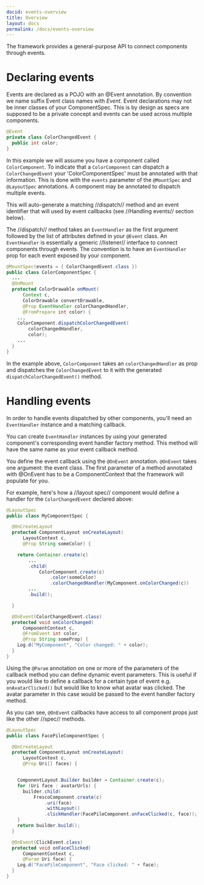 ```yaml
---
docid: events-overview 
title: Overview
layout: docs
permalink: /docs/events-overview
---
```


The framework provides a general-purpose API to connect components through events.

# Declaring events

Events are declared as a POJO with an @Event annotation. By convention we name suffix Event class names with *Event*. Event declarations may not be inner classes of your ComponentSpec. This is by design as specs are supposed to be a private concept and events can be used across multiple components.

```java
@Event
private class ColorChangedEvent {
  public int color;
}
```

In this example we will assume you have a component called `ColorComponent`. To indicate that a `ColorComponent` can dispatch a `ColorChangedEvent` your 'ColorComponentSpec' must be annotated with that information. This is done with the `events` parameter of the `@MountSpec` and `@LayoutSpec` annotations. A component may be annotated to dispatch multiple events.

This will auto-generate a matching //dispatch// method and an event identifier that will used by event callbacks (see //Handling events// section below).

The //dispatch// method takes an `EventHandler` as the first argument followed by the list of attributes defined in your `@Event` class. An `EventHandler` is essentially a generic //listener// interface to connect components through events. The convention is to have an `EventHandler` prop for each event exposed by your component. 

```java
@MountSpec(events = { ColorChangedEvent.class })
public class ColorComponentSpec {
  ...
  @OnMount
  protected ColorDrawable onMount(
      Context c,
      ColorDrawable convertDrawable,
      @Prop EventHandler colorChangedHandler,
      @FromPrepare int color) {
    ...
    ColorComponent.dispatchColorChangedEvent(
        colorChangedHandler,
        color);
    ...
  }
}
```

In the example above, `ColorComponent` takes an `colorChangedHandler` as prop and dispatches the `ColorChangedEvent` to it with the generated `dispatchColorChangedEvent()` method. 

# Handling events

In order to handle events dispatched by other components, you'll need an `EventHandler` instance and a matching callback.

You can create `EventHandler` instances by using your generated component's corresponding event handler factory method. This method will have the same name as your event callback method.

You define the event callback using the `@OnEvent` annotation. `@OnEvent` takes one argument: the event class.
The first parameter of a method annotated with @OnEvent has to be a ComponentContext that the framework will populate for you.

For example, here's how a //layout spec// component would define a handler for the `ColorChangedEvent` declared above:

```java
@LayoutSpec
public class MyComponentSpec {

  @OnCreateLayout
  protected ComponentLayout onCreateLayout(
      LayoutContext c,
      @Prop String someColor) {

    return Container.create(c)
        ...
        .child(
            ColorComponent.create(c)
                .color(someColor)
                .colorChangedHandler(MyComponent.onColorChanged(c))
        ...
        .build();

  }

  @OnEvent(ColorChangedEvent.class)
  protected void onColorChanged(
      ComponentContext c,
      @FromEvent int color,
      @Prop String someProp) {
    Log.d("MyComponent", "Color changed: " + color);
  }
}
```

Using the `@Param` annotation on one or more of the parameters of the callback method you can define dynamic event parameters. This is useful if you would like to define a callback for a certain type of event e.g. `onAvatarClicked()` but would like to know what avatar was clicked. The avatar parameter in this case would be passed to the event handler factory method.

As you can see, `@OnEvent` callbacks have access to all component props just like the other //spec// methods.

```java
@LayoutSpec
public class FacePileComponentSpec {

  @OnCreateLayout
  protected ComponentLayout onCreateLayout(
      LayoutContext c,
      @Prop Uri[] faces) {


    ComponentLayout.Builder builder = Container.create(c);
    for (Uri face : avatarUrls) {
      builder.child(
          FrescoComponent.create(c)
              .uri(face)
              .withLayout()
              .clickHandler(FacePileComponent.onFaceClicked(c, face));
    }
    return builder.build();
  }

  @OnEvent(ClickEvent.class)
  protected void onFaceClicked(
      ComponentContext c,
      @Param Uri face) {
    Log.d("FacePileComponent", "Face clicked: " + face);
  }
}
```
